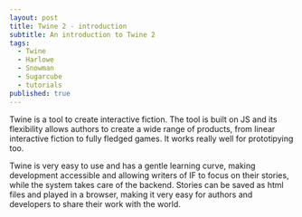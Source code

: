 ```yaml
---
layout: post
title: Twine 2 - introduction
subtitle: An introduction to Twine 2
tags:
  - Twine
  - Harlowe
  - Snowman
  - Sugarcube
  - tutorials
published: true
---
```


Twine is a tool to create interactive fiction.
The tool is built on JS and its flexibility allows authors to create a wide range of products, from linear interactive fiction to fully fledged games. It works really well for prototipying too.

Twine is very easy to use and has a gentle learning curve, making development accessible and allowing writers of IF to focus on their stories, while the system takes care of the backend.
Stories can be saved as html files and played in a browser, making it very easy for authors and developers to share their work with the world.
